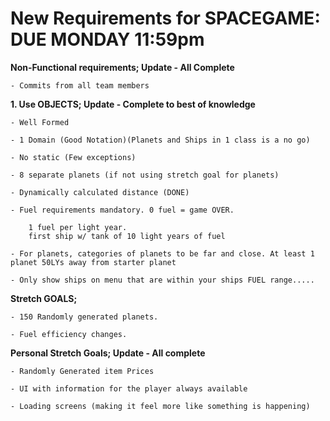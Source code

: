 # New Requirements for SPACEGAME: DUE MONDAY 11:59pm

**Non-Functional requirements; Update - All Complete**

	- Commits from all team members

**1. Use OBJECTS; Update - Complete to best of knowledge**
	
	- Well Formed
	
	- 1 Domain (Good Notation)(Planets and Ships in 1 class is a no go)
	
	- No static (Few exceptions)
	
	- 8 separate planets (if not using stretch goal for planets)

	- Dynamically calculated distance (DONE)
	
	- Fuel requirements mandatory. 0 fuel = game OVER.
		
		1 fuel per light year.
		first ship w/ tank of 10 light years of fuel
	
	- For planets, categories of planets to be far and close. At least 1 planet 50LYs away from starter planet
	
	- Only show ships on menu that are within your ships FUEL range.....
	
	
**Stretch GOALS;**

	- 150 Randomly generated planets.
	
	- Fuel efficiency changes.
	
**Personal Stretch Goals; Update - All complete**

	- Randomly Generated item Prices
	
	- UI with information for the player always available
	
	- Loading screens (making it feel more like something is happening)